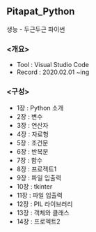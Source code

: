 ## Pitapat_Python
생능 - 두근두근 파이썬


### <개요>

- Tool : Visual Studio Code
- Record : 2020.02.01 ~ing


### <구성>

- 1장 : Python 소개
- 2장 : 변수
- 3장 : 연산자
- 4장 : 자료형
- 5장 : 조건문
- 6장 : 반복문
- 7장 : 함수
- 8장 : 프로젝트1
- 9장 : 파일 입출력
- 10장 : tkinter 
- 11장 : 파일 입출력
- 12장 : PIL 라이브러리
- 13장 : 객체와 클래스
- 14장 : 프로젝트2
